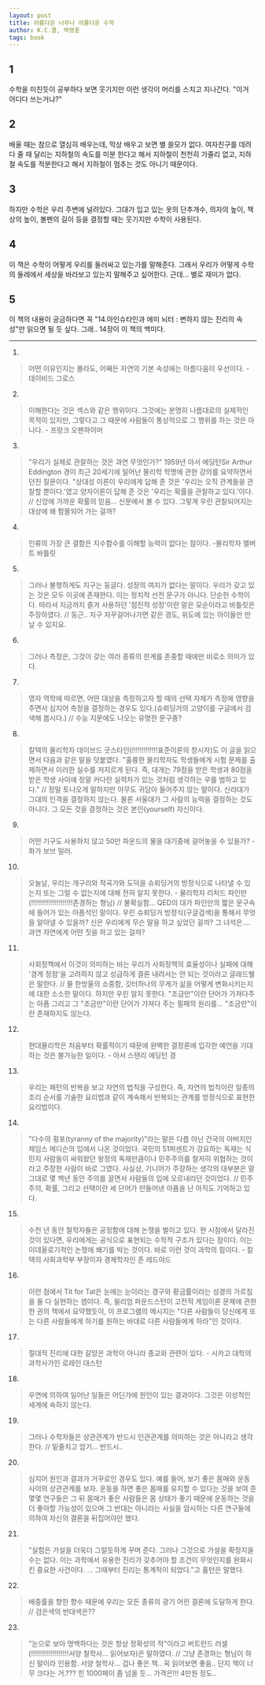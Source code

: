 ```yaml
---
layout: post
title: 아름다운 너무나 아름다운 수학
author: K.C.콜, 박영훈
tags: book
---
```


## 1
수학을 미친듯이 공부하다 보면 웃기지만 이런 생각이 머리를 스치고 지나간다. "이거 어디다 쓰는거냐?"

## 2
배울 때는 참으로 열심히 배우는데, 막상 배우고 보면 별 쓸모가 없다. 여자친구를 데려다 줄 때 달리는 지하철의 속도를 미분 한다고 해서 지하철이 천천히 가줄리 없고, 지하철 속도를 적분한다고 해서 지하철이 멈추는 것도 아니기 때문이다.

## 3
하지만 수학은 우리 주변에 널려있다. 그대가 입고 있는 옷의 단추개수, 의자의 높이, 책상의 높이, 볼펜의 길이 등을 결정할 때는 웃기지만 수학이 사용된다.

## 4
이 책은 수학이 어떻게 우리를 둘러싸고 있는가를 말해준다. 그래서 우리가 어떻게 수학의 둘레에서 세상을 바라보고 있는지 말해주고 싶어한다. 근데... 별로 재미가 없다.

## 5
이 책의 내용이 궁금하다면 꼭 "14.아인슈타인과 에미 뇌터 : 변하지 않는 진리의 속성"만 읽으면 될 듯 싶다. 그래.. 14장이 이 책의 백미다.

----

1. 
> 어떤 이유인지는 몰라도, 어째든 자연의 기본 속성에는 아름다움이 우선이다. - 데이비드 그로스

2. 
> 이해한다는 것은 섹스와 같은 행위이다. 그것에는 분명히 나름대로의 실제적인 목적이 있지만, 그렇다고 그 때문에 사람들이 통상적으로 그 행위를 하는 것은 아니다. - 프랑크 오펜하이머

3. 
> "우리가 실제로 관찰하는 것은 과연 무엇인가?" 1959년 아서 에딩턴Sir Arthur Eddington 경이 최근 20세기에 일어난 물리학 학명에 관한 강의를 요약하면서 던진 질문이다. "상대성 이론이 우리에게 답해 준 것은 '우리는 오직 관계들을 관찰할 뿐이다.'였고 양자이론이 답해 준 것은 '우리는 확률을 관찰하고 있다.'이다. // 신앙에 가까운 확률의 믿음... 신문에서 볼 수 있다. 그렇게 우린 관찰되어지는 대상에 왜 함몰되어 가는 걸까?

4. 
> 인류의 가장 큰 결함은 지수함수를 이해할 능력이 없다는 점이다. -물리학자 앨버트 바틀릿

5. 
> 그러나 불행하게도 지구는 둥글다. 성장의 여지가 없다는 말이다. 우리가 갖고 있는 것은 모두 이곳에 존재한다. 이는 정치적 선전 문구가 아니다. 단순한 수학이다. 따라서 지금까지 즐겨 사용하던 '점진적 성장'이란 말은 모순이라고 바틀릿은 주장하였다. // 둥근.. 지구 자꾸걸어나가면 같은 경도, 위도에 있는 아이들만 만날 수 있지요.

6. 
> 그러나 측정은, 그것이 갖는 여러 종류의 한계를 존중할 때에만 비로소 의미가 있다.

7. 
> 영자 역학에 따르면, 어떤 대상을 측정하고자 할 때의 선택 자체가 측정에 영향을 주면서 심지어 측정을 결정하는 경우도 있다.(슈뢰딩거의 고양이를 구글에서 검색해 봅시다.) // 수능 지문에도 나오는 유명한 문구죵?

8. 
> 칼텍의 물리학자 데이브드 굿스타인(!!!!!!!!!!!!!표준이론의 창시자)도 이 글을 읽으면서 다음과 같은 말을 덧붙였다. "훌륭한 물리학자도 학생들에게 시험 문제를 출제하면서 이러한 실수를 저지르게 된다. 즉, 대개는 79점을 받은 학생과 80점을 받은 학생 사이에 정말 커다란 실력차가 있는 것처럼 생각하는 우를 범하고 있다." // 정말 토나오게 말하지만 아무도 귀담아 들어주지 않는 말이다. 신라대가 그대의 인격을 결정하지 않는다. 물론 서울대가 그 사람의 능력을 결정하는 것도 아니다. 그 모든 것을 결정하는 것은 본인(yourself) 자신이다.

9. 
> 어떤 기구도 사용하지 않고 50만 파운드의 물을 대기중에 걸어놓을 수 있을가? - 화가 보브 밀러.

10. 
> 오늘날, 우리는 개구리와 작곡가와 도덕을 슈뢰딩거의 방정식으로 나타낼 수 있는지 또는 그럴 수 없는지에 대해 전혀 알지 못한다. - 물리학자 리처드 파인만(!!!!!!!!!!!!!!!!!!!!!존경하는 형님) // 불확실함... QED의 대가 파인만의 짧은 문구속에 들어가 있는 아픔석인 말이다. 우린 슈뢰딩거 방정식(구글검색)을 통해서 무엇을 알아낼 수 있을까? 신은 우리에게 무슨 말을 하고 싶었던 걸까? 그 녀석은.... 과연 자연에게 어떤 짓을 하고 있는 걸까?

11. 
> 사회정책에서 이것이 의미하는 바는 우리가 사회정책의 효율성이나 실패에 대해 '경계 정점'을 고려하지 않고 성급하게 결론 내려서는 안 되는 것이라고 글래드웰은 말한다. // 물 한방울의 소중함, 깃터하나의 무게가 삶을 어떻게 변화시키는지에 대한 소소한 말이다. 하지만 우린 알지 못한다. "조금만"이란 단어가 가져다주는 아픔 그리고 그 "조금만"이란 단어가 가져다 주는 필패의 원리를... "조금만"이란 존재하지도 않는다.

12. 
> 현대물리학은 처음부터 확률적이기 때문에 완벽한 결정론에 입각한 예언을 기대하는 것은 불가능한 일이다. - 아서 스탠리 에딩턴 경

13. 
> 우리는 패턴의 반복을 보고 자연의 법칙을 구성한다. 즉, 자연의 법칙이란 일종의 조리 순서를 기술한 요리법과 같이 계속해서 반복되는 관계를 방정식으로 표현한 요리법이다.

14. 
> "다수의 횡포(tyranny of the majority)"라는 말은 다름 아닌 건국의 아버지인 제임스 메디슨의 입에서 나온 것이었다. 국민의 51퍼센트가 강요하는 독재는 식민지 사람들이 싸워왔던 왕정의 독재만큼이나 민주주의를 철저히 위협하는 것이라고 주장한 사람이 바로 그였다. 사실상, 기니어가 주장하는 생각의 대부분은 말 그대로 몇 백년 동안 주의를 끌면서 사람들의 입에 오르내리던 것이었다. // 민주주의, 확률, 그리고 선택이란 세 단어가 만들어낸 아픔을 난 아직도 기억하고 있다.

15. 
> 수천 년 동안 철학자들은 공정함에 대해 논쟁을 벌이고 있다. 현 시점에서 달라진 것이 있다면, 우리에게는 공식으로 표현되는 수학적 구조가 있다는 점이다. 이는 이데올로기적인 논쟁에 쐐기를 박는 것이다. 바로 이런 것이 과학의 힘이다. - 칼텍의 사회과학부 부장이자 경제학자인 존 레드야드

16. 
> 이런 점에서 Tit for Tat은 눈에는 눈이라는 경구와 황금률이라는 성경의 가르침을 둘 다 실현하는 셈이다. 즉, 윌리엄 파운드스턴이 고전적 게임이론 문제에 관한 한 권의 책에서 요약했듯이, 이 프로그램의 메시지는 "다른 사람들이 당신에게 또는 다른 사람들에게 하기를 원하는 바대로 다른 사람들에게 하라"인 것이다.

17. 
> 절대적 진리에 대한 갈망은 과학이 아니라 종교와 관련이 있다. - 시카고 대학의 과학사가인 로레인 대스턴

18. 
> 우연에 의하여 일어난 일들은 어딘가에 원인이 있는 결과이다. 그것은 이성적인 세계에 속하지 않는다.

19. 
> 그러나 수학자들은 상관관계가 반드시 인관관계를 의미하는 것은 아니라고 생각한다. // 밑줄치고 암기... 반드시..

20. 
> 심지어 원인과 결과가 거꾸로인 경우도 있다. 예를 들어, 보기 좋은 몸매와 운동 사이의 상관관계를 보자. 운동을 하면 좋은 몸매를 유지할 수 있다는 것을 보여 준 몇몇 연구들은 그 뒤 몸매가 좋은 사람들은 몸 상태가 좋기 때문에 운동하는 것을 더 좋아할 가능성이 있으며 그 반대는 아니라는 사실을 암시하는 다른 연구들에 의하여 자신의 결론을 뒤집어야만 했다.

21. 
> "실험은 가설을 더욱더 그럴듯하게 꾸며 준다. 그러나 그것으로 가설을 확정지을 수는 없다. 이는 과학에서 유용한 진리가 갖추어야 할 조건이 무엇인지를 완화시킨 중요한 사건이다. ... 그때부터 진리는 통계적이 되었다."고 홀턴은 말했다.

22. 
> 배중률을 향한 향수 때문에 우리는 모든 종류의 광기 어린 결론에 도달하게 한다. // 검은색의 반대색은??

23. 
> "눈으로 보아 명백하다는 것은 항상 정확성의 적"이라고 버트런드 러셀(!!!!!!!!!!!!!!!!!!!서양 철학사... 읽어보자)은 말하였다. // 그냥 존경하는 형님이 하신 말이라 인용함. 서양 철학사... 겁나 좋은 책.. 꼭 읽어보면 좋음.. 단지 책이 너무 크다는 거.??? 힌 1000페이 좀 넘을 듯... 가격은!!! 4만원 정도..